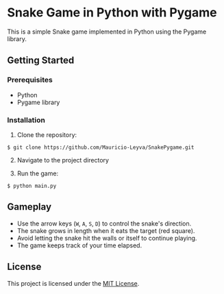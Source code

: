 # Snake Game in Python with Pygame

This is a simple Snake game implemented in Python using the Pygame library.

## Getting Started

### Prerequisites

- Python 
- Pygame library

### Installation

1. Clone the repository:
```
$ git clone https://github.com/Mauricio-Leyva/SnakePygame.git
```

2. Navigate to the project directory
   
3. Run the game:
```
$ python main.py
```

## Gameplay

- Use the arrow keys (`W`, `A`, `S`, `D`) to control the snake's direction.
- The snake grows in length when it eats the target (red square).
- Avoid letting the snake hit the walls or itself to continue playing.
- The game keeps track of your time elapsed.

## License

This project is licensed under the [MIT License](https://github.com/Mauricio-Leyva/SnakePygame/blob/main/LICENSE).

